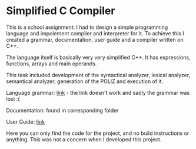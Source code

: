 # Simplified C Compiler

This is a school assignment: I had to design a simple programming language and impolement compiler and interpreter for it. To achieve this I created a grammar, documentation, user guide and a compiler written on C++.

The language itself is basically very very simplified C++. It has expressions, functions, arrays and main operands.

This task included development of the syntactical analyzer, lexical analyzer, semantical analyzer, generation of the POLIZ and execution of it.

Language grammar: [link](https://docs.google.com/document/d/18fD-_uEB8KPHSCcVivuVTcengJ7GwI7QYHwMduGnoYU/edit?usp=sharing) - the link doesn't work and sadly the grammar was lost :(

Documentation: found in corresponding folder

User Guide: [link](https://drive.google.com/file/d/1JmhIEp3QHfGOcCv969SrRJSwFa2hT2or/view)

Here you can only find the code for the project, and no build instructions or anything. This was not a concern when I developed this project.

